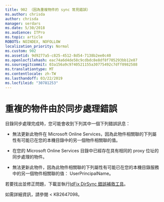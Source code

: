 ```yaml
---
title: 902 （因為重複物件的 sync 常見錯誤）
ms.author: chrisda
author: chrisda
manager: serdars
ms.date: 5/30/2018
ms.audience: ITPro
ms.topic: article
ROBOTS: NOINDEX, NOFOLLOW
localization_priority: Normal
ms.custom: 902
ms.assetid: 9d9277a5-c825-4512-8d54-7138b2ee0c40
ms.openlocfilehash: eac74a6d4de58c9cdbdc8e8df8f705293bb12e87
ms.sourcegitcommit: 03a156a9c9740521155a30775492c7dff0982588
ms.translationtype: MT
ms.contentlocale: zh-TW
ms.lasthandoff: 03/22/2019
ms.locfileid: "30781253"
---
```

# <a name="sync-errors-due-to-duplicate-objects"></a>重複的物件由於同步處理錯誤

目錄同步處理完成時，您可能會收到下列其中一個下列錯誤訊息：
  
- 無法更新此物件在 Microsoft Online Services，因為此物件相關聯的下列屬性有可能已在您的本機目錄中的另一個物件相關聯的值。
    
- 在您的 Microsoft Online Services 目錄中已經存在具有相同的 proxy 位址的同步處理的物件。
    
- 無法更新此物件，因為此物件相關聯的下列屬性有可能已在您的本機目錄服務中的另一個物件相關聯的值： UserPrincipalName。
    
若要找出並修正問題，下載並執行[IdFix DirSync 錯誤補救工具](https://www.microsoft.com/download/details.aspx?id=36832)。
  
如需詳細資訊，請參閱 < <b0>KB2647098</b0>。
  

